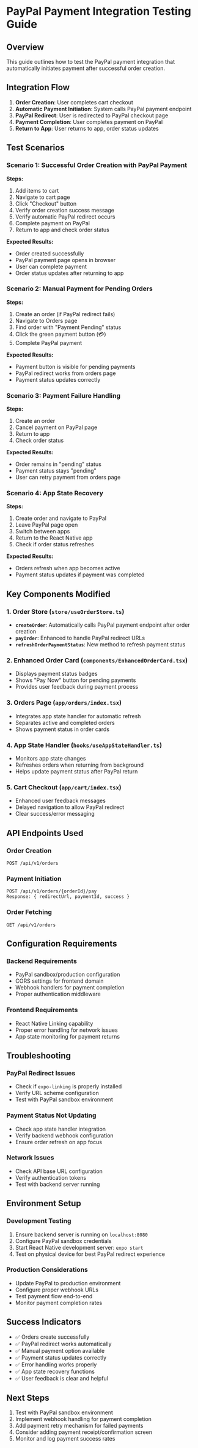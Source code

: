 # PayPal Payment Integration Testing Guide

## Overview
This guide outlines how to test the PayPal payment integration that automatically initiates payment after successful order creation.

## Integration Flow
1. **Order Creation**: User completes cart checkout
2. **Automatic Payment Initiation**: System calls PayPal payment endpoint
3. **PayPal Redirect**: User is redirected to PayPal checkout page
4. **Payment Completion**: User completes payment on PayPal
5. **Return to App**: User returns to app, order status updates

## Test Scenarios

### Scenario 1: Successful Order Creation with PayPal Payment
**Steps:**
1. Add items to cart
2. Navigate to cart page
3. Click "Checkout" button
4. Verify order creation success message
5. Verify automatic PayPal redirect occurs
6. Complete payment on PayPal
7. Return to app and check order status

**Expected Results:**
- Order created successfully
- PayPal payment page opens in browser
- User can complete payment
- Order status updates after returning to app

### Scenario 2: Manual Payment for Pending Orders
**Steps:**
1. Create an order (if PayPal redirect fails)
2. Navigate to Orders page
3. Find order with "Payment Pending" status
4. Click the green payment button (💳)
5. Complete PayPal payment

**Expected Results:**
- Payment button is visible for pending payments
- PayPal redirect works from orders page
- Payment status updates correctly

### Scenario 3: Payment Failure Handling
**Steps:**
1. Create an order
2. Cancel payment on PayPal page
3. Return to app
4. Check order status

**Expected Results:**
- Order remains in "pending" status
- Payment status stays "pending"
- User can retry payment from orders page

### Scenario 4: App State Recovery
**Steps:**
1. Create order and navigate to PayPal
2. Leave PayPal page open
3. Switch between apps
4. Return to the React Native app
5. Check if order status refreshes

**Expected Results:**
- Orders refresh when app becomes active
- Payment status updates if payment was completed

## Key Components Modified

### 1. Order Store (`store/useOrderStore.ts`)
- **`createOrder`**: Automatically calls PayPal payment endpoint after order creation
- **`payOrder`**: Enhanced to handle PayPal redirect URLs
- **`refreshOrderPaymentStatus`**: New method to refresh payment status

### 2. Enhanced Order Card (`components/EnhancedOrderCard.tsx`)
- Displays payment status badges
- Shows "Pay Now" button for pending payments
- Provides user feedback during payment process

### 3. Orders Page (`app/orders/index.tsx`)
- Integrates app state handler for automatic refresh
- Separates active and completed orders
- Shows payment status in order cards

### 4. App State Handler (`hooks/useAppStateHandler.ts`)
- Monitors app state changes
- Refreshes orders when returning from background
- Helps update payment status after PayPal return

### 5. Cart Checkout (`app/cart/index.tsx`)
- Enhanced user feedback messages
- Delayed navigation to allow PayPal redirect
- Clear success/error messaging

## API Endpoints Used

### Order Creation
```
POST /api/v1/orders
```

### Payment Initiation
```
POST /api/v1/orders/{orderId}/pay
Response: { redirectUrl, paymentId, success }
```

### Order Fetching
```
GET /api/v1/orders
```

## Configuration Requirements

### Backend Requirements
- PayPal sandbox/production configuration
- CORS settings for frontend domain
- Webhook handlers for payment completion
- Proper authentication middleware

### Frontend Requirements
- React Native Linking capability
- Proper error handling for network issues
- App state monitoring for payment returns

## Troubleshooting

### PayPal Redirect Issues
- Check if `expo-linking` is properly installed
- Verify URL scheme configuration
- Test with PayPal sandbox environment

### Payment Status Not Updating
- Check app state handler integration
- Verify backend webhook configuration
- Ensure order refresh on app focus

### Network Issues
- Check API base URL configuration
- Verify authentication tokens
- Test with backend server running

## Environment Setup

### Development Testing
1. Ensure backend server is running on `localhost:8080`
2. Configure PayPal sandbox credentials
3. Start React Native development server: `expo start`
4. Test on physical device for best PayPal redirect experience

### Production Considerations
- Update PayPal to production environment
- Configure proper webhook URLs
- Test payment flow end-to-end
- Monitor payment completion rates

## Success Indicators
- ✅ Orders create successfully
- ✅ PayPal redirect works automatically
- ✅ Manual payment option available
- ✅ Payment status updates correctly
- ✅ Error handling works properly
- ✅ App state recovery functions
- ✅ User feedback is clear and helpful

## Next Steps
1. Test with PayPal sandbox environment
2. Implement webhook handling for payment completion
3. Add payment retry mechanism for failed payments
4. Consider adding payment receipt/confirmation screen
5. Monitor and log payment success rates
